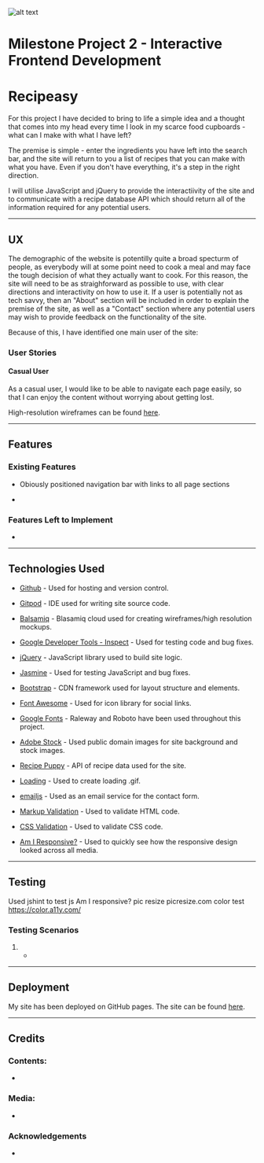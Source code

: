 ![alt text]()

# Milestone Project 2 - Interactive Frontend Development

# Recipeasy

For this project I have decided to bring to life a simple idea and a thought that comes into my head every time I look in my scarce food cupboards - 
what can I make with what I have left?

The premise is simple - enter the ingredients you have left into the search bar, and the site will return to you a list of recipes that you can make with what you have.
Even if you don't have everything, it's a step in the right direction.

I will utilise JavaScript and jQuery to provide the interactiivity of the site and to communicate with a recipe database API which should return all of the information
required for any potential users.

***

## UX

The demographic of the website is potentilly quite a broad specturm of people, as everybody will at some point need to cook a meal and may face the tough decision of what they
actually want to cook. For this reason, the site will need to be as straighforward as possible to use, with clear directions and interactivity on how to use it. If a user is potentially
not as tech savvy, then an "About" section will be included in order to explain the premise of the site, as well as a "Contact" section where any potential users may wish to provide feedback
on the functionality of the site.

Because of this, I have identified one main user of the site:

### User Stories

#### Casual User

As a casual user, I would like to be able to navigate each page easily, so that I can enjoy the content without worrying about getting lost.

High-resolution wireframes can be found [here](./assets/mockups/recipeasy-mockup.pdf).

***

## Features

### Existing Features

* Obiously positioned navigation bar with links to all page sections

* 

### Features Left to Implement

* 

***

## Technologies Used

* [Github](https://www.github.com/) - Used for hosting and version control.

* [Gitpod](https://www.gitpod.io/) - IDE used for writing site source code.

* [Balsamiq](https://www.balsamiq.com) - Blasamiq cloud used for creating wireframes/high resolution mockups.

* [Google Developer Tools - Inspect](https://www.google.com/chrome/) - Used for testing code and bug fixes.

* [jQuery](https://jquery.com/) - JavaScript library used to build site logic.

* [Jasmine](https://jasmine.github.io/) - Used for testing JavaScript and bug fixes.

* [Bootstrap](https://getbootstrap.com/) - CDN framework used for layout structure and elements.

* [Font Awesome](https://fontawesome.com/) - Used for icon library for social links.

* [Google Fonts](https://fonts.google.com/) - Raleway and Roboto have been used throughout this project.

* [Adobe Stock](https://www.stock.adobe.com/) - Used public domain images for site background and stock images.

* [Recipe Puppy](https://rapidapi.com/brianiswu/api/recipe-puppy) - API of recipe data used for the site.

* [Loading](https://loading.io/) - Used to create loading .gif.

* [emailjs](https://www.emailjs.com/) - Used as an email service for the contact form.

* [Markup Validation](https://validator.w3.org/) - Used to validate HTML code.

* [CSS Validation](https://jigsaw.w3.org/css-validator/) - Used to validate CSS code.

* [Am I Responsive?](http://ami.responsivedesign.is/) - Used to quickly see how the responsive design looked across all media.

***

## Testing

Used jshint to test js
Am I responsive?
pic resize picresize.com
color test https://color.a11y.com/

### Testing Scenarios

1. 
    * 

***

## Deployment

My site has been deployed on GitHub pages. The site can be found [here]().

***

## Credits

### Contents:

* 

### Media:

* 

### Acknowledgements

* 